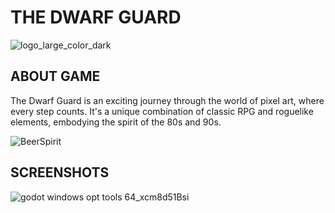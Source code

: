 # THE DWARF GUARD

![logo_large_color_dark](https://github.com/PepeDux/CameraShakeGodot/assets/108129196/95af0dd8-c6d7-47ce-934c-eb34fd2e9122)




ABOUT GAME
-------
The Dwarf Guard is an exciting journey through the world of pixel art, where every step counts. It's a unique combination of classic RPG and roguelike elements, embodying the spirit of the 80s and 90s.

![BeerSpirit](https://github.com/PepeDux/The-Dwarf-Guard-Unity/assets/108129196/f6e55100-c08a-42b8-8edc-7c61600db34f)


SCREENSHOTS
-------
![godot windows opt tools 64_xcm8d51Bsi](https://github.com/PepeDux/The-Dwarf-Guard-GD/assets/108129196/f1c60073-6754-4c66-a680-678da1bf5f2b)

